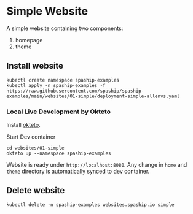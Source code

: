 # Simple Website

A simple website containing two components:
1. homepage
2. theme

## Install website

```shell
kubectl create namespace spaship-examples
kubectl apply -n spaship-examples -f https://raw.githubusercontent.com/spaship/spaship-examples/main/websites/01-simple/deployment-simple-allenvs.yaml
```

### Local Live Development by Okteto

Install [okteto](https://okteto.com/docs/getting-started/installation).

Start Dev container
```shell
cd websites/01-simple
okteto up --namespace spaship-examples
```

Website is ready under `http://localhost:8080`.
Any change in `home` and `theme` directory is automatically synced to dev container.

## Delete website

```shell
kubectl delete -n spaship-examples websites.spaship.io simple
```
